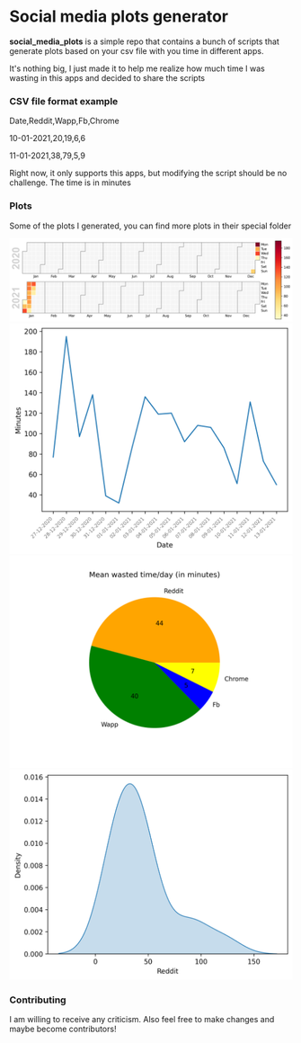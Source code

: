 # Social media plots generator

**social_media_plots** is a simple repo that contains a bunch of scripts that generate plots based on your csv file with you time in different apps.

It's nothing big, I just made it to help me realize how much time I was wasting in this apps and decided to share the scripts

### CSV file format example

Date,Reddit,Wapp,Fb,Chrome

10-01-2021,20,19,6,6

11-01-2021,38,79,5,9


Right now, it only supports this apps, but modifying the script should be no challenge. The time is in minutes

### Plots
Some of the plots I generated, you can find more plots in their special folder

[![screenshot](https://github.com/Kira060200/social_media_plots/blob/main/plots/cal_heatmap.png)](https://github.com/Kira060200/social_media_plots/blob/main/plots/cal_heatmap.png)
[![screenshot](https://github.com/Kira060200/social_media_plots/blob/main/plots/total_wasted_time.png)](https://github.com/Kira060200/social_media_plots/blob/main/plots/total_wasted_time.png)
[![screenshot](https://github.com/Kira060200/social_media_plots/blob/main/plots/average_wasted_time.png)](https://github.com/Kira060200/social_media_plots/blob/main/plots/average_wasted_time.png)
[![screenshot](https://github.com/Kira060200/social_media_plots/blob/main/plots/Reddit.png)](https://github.com/Kira060200/social_media_plots/blob/main/plots/Reddit.png)


### Contributing

I am willing to receive any criticism. Also feel free to make changes and maybe become contributors!

